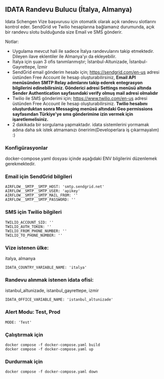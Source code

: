 ## IDATA Randevu Bulucu (İtalya, Almanya)

Idata Schengen Vize başvurusu için otomatik olarak açık randevu slotlarını kontrol eder. SendGrid ve Twilio hesaplarına bağlamanız durumunda, açık bir randevu slotu bulduğunda size Email ve SMS gönderir.

Notlar:
- Uygulama mevcut hali ile sadece İtalya randevularını takip etmektedir. Dileyen ilave eklentiler ile Almanya'yı da ekleyebilir.
- İtalya için şuan 3 ofis tanımlanmıştır; İstanbul-Altunizade, İstanbul-Gayrettepe, İzmir
- SendGrid email gönderim hesabı için; https://sendgrid.com/en-us adresi üstünden Free Account ile hesap oluşturabilirsiniz, **Email API menüsünden SMTP Relay adımlarını takip ederek entegrasyon bilgilerini edinebilirsiniz. Gönderici adresi Settings menüsü altında Sender Authentication sayfasındaki verify olmuş mail adresi olmalıdır**
- Twilio ile SMS gönderimi için; https://www.twilio.com/en-us adresi üstünden Free Account ile hesap oluşturabilirsiniz. **Twilio hesabını oluşturduktan sonra Messaging menüsü altındaki Geo permissions sayfasından Türkiye'ye sms gönderimine izin vermek için işaretlemelisiniz.**
- 2 dakikada bir sorgulama yapmaktadır. idata sistemlerini yormamak adına daha sık istek atmamanızı öneririm(Developerlara iş çıkarmayalım) :) 


### Konfigürasyonlar

docker-compose.yaml dosyası içinde aşağıdaki ENV bilgilerini düzenlemek gerekmektedir.

### Email için SendGrid bilgileri


    AIRFLOW__SMTP__SMTP_HOST: 'smtp.sendgrid.net'
    AIRFLOW__SMTP__SMTP_USER: 'apikey'
    AIRFLOW__SMTP__SMTP_MAIL_FROM: ''
    AIRFLOW__SMTP__SMTP_PASSWORD: ''


### SMS için Twilio bilgileri

    

    TWILIO_ACCOUNT_SID: ''
    TWILIO_AUTH_TOKEN: ''
    TWILIO_FROM_PHONE_NUMBER: ''
    TWILIO_TO_PHONE_NUMBER: ''


### Vize istenen ülke: 
italya, almanya

    IDATA_COUNTRY_VARIABLE_NAME: 'italya'

### Randevu alınmak istenen idata ofisi: 
istanbul_altunizade, istanbul_gayrettepe, izmir

    IDATA_OFFICE_VARIABLE_NAME: 'istanbul_altunizade'

### Alert Modu: Test, Prod

    MODE: 'Test'

### Çalıştırmak için

    docker compose -f docker-compose.yaml build
    docker compose -f docker-compose.yaml up

### Durdurmak için

    docker compose -f docker-compose.yaml down
